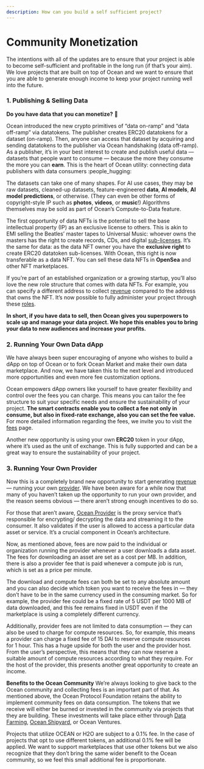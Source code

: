 ```yaml
---
description: How can you build a self sufficient project?
---
```


# Community Monetization

The intentions with all of the updates are to ensure that your project is able to become self-sufficient and profitable in the long run (if that’s your aim). We love projects that are built on top of Ocean and we want to ensure that you are able to generate enough income to keep your project running well into the future.

### 1. Publishing & Selling Data

**Do you have data that you can monetize?** :thinking:

Ocean introduced the new crypto primitives of “data on-ramp” and “data off-ramp” via datatokens. The publisher creates ERC20 datatokens for a dataset (on-ramp). Then, anyone can access that dataset by acquiring and sending datatokens to the publisher via Ocean handshaking (data off-ramp). As a publisher, it’s in your best interest to create and publish useful data — datasets that people want to consume — because the more they consume the more you can **earn**. This is the heart of Ocean utility: connecting data publishers with data consumers :people\_hugging:

The datasets can take one of many shapes. For AI use cases, they may be raw datasets, cleaned-up datasets, feature-engineered **data**, **AI models**, **AI model predictions**, or otherwise. (They can even be other forms of copyright-style IP such as **photos**, **videos**, or **music**!) Algorithms themselves may be sold as part of Ocean’s Compute-to-Data feature.

The first opportunity of data NFTs is the potential to sell the base intellectual property (IP) as an exclusive license to others. This is akin to EMI selling the Beatles’ master tapes to Universal Music: whoever owns the masters has the right to create records, CDs, and digital [sub-licenses](../discover/glossary.md). It’s the same for data: as the data NFT owner you have the **exclusive right** to create ERC20 datatoken sub-licenses. With Ocean, this right is now transferable as a data NFT. You can sell these data NFTs in **OpenSea** and other NFT marketplaces.

If you’re part of an established organization or a growing startup, you’ll also love the new role structure that comes with data NFTs. For example, you can specify a different address to collect [revenue](contracts/revenue.md) compared to the address that owns the NFT. It’s now possible to fully administer your project through these [roles](contracts/roles.md).

**In short, if you have data to sell, then Ocean gives you superpowers to scale up and manage your data project. We hope this enables you to bring your data to new audiences and increase your profits.**

### 2. Running Your Own Data dApp

We have always been super encouraging of anyone who wishes to build a dApp on top of Ocean or to fork Ocean Market and make their own data marketplace. And now, we have taken this to the next level and introduced more opportunities and even more fee customization options.

Ocean empowers dApp owners like yourself to have greater flexibility and control over the fees you can charge. This means you can tailor the fee structure to suit your specific needs and ensure the sustainability of your project.  **The smart contracts enable you to collect a fee not only in consume, but also in fixed-rate exchange, also you can set the fee value.**  For more detailed information regarding the fees, we invite you to visit the [fees](contracts/fees.md) page.

Another new opportunity is using your own **ERC20** token in your dApp, where it’s used as the unit of exchange. This is fully supported and can be a great way to ensure the sustainability of your project.

### 3. Running Your Own Provider

Now this is a completely brand new opportunity to start generating [revenue](contracts/revenue.md) — running your own [provider](https://github.com/oceanprotocol/provider). We have been aware for a while now that many of you haven’t taken up the opportunity to run your own provider, and the reason seems obvious — there aren’t strong enough incentives to do so.

For those that aren’t aware, [Ocean Provider](provider/README.md) is the proxy service that’s responsible for encrypting/ decrypting the data and streaming it to the consumer. It also validates if the user is allowed to access a particular data asset or service. It’s a crucial component in Ocean’s architecture.

Now, as mentioned above, fees are now paid to the individual or organization running the provider whenever a user downloads a data asset. The fees for downloading an asset are set as a cost per MB. In addition, there is also a provider fee that is paid whenever a compute job is run, which is set as a price per minute.

The download and compute fees can both be set to any absolute amount and you can also decide which token you want to receive the fees in — they don’t have to be in the same currency used in the consuming market. So for example, the provider fee could be a fixed rate of 5 USDT per 1000 MB of data downloaded, and this fee remains fixed in USDT even if the marketplace is using a completely different currency.

Additionally, provider fees are not limited to data consumption — they can also be used to charge for compute resources. So, for example, this means a provider can charge a fixed fee of 15 DAI to reserve compute resources for 1 hour. This has a huge upside for both the user and the provider host. From the user’s perspective, this means that they can now reserve a suitable amount of compute resources according to what they require. For the host of the provider, this presents another great opportunity to create an income.


**Benefits to the Ocean Community**
We’re always looking to give back to the Ocean community and collecting fees is an important part of that. As mentioned above, the Ocean Protocol Foundation retains the ability to implement community fees on data consumption. The tokens that we receive will either be burned or invested in the community via projects that they are building. These investments will take place either through [Data Farming](../rewards/df-intro.md), [Ocean Shipyard](https://oceanprotocol.com/shipyard), or Ocean Ventures.

Projects that utilize OCEAN or H2O are subject to a 0.1% fee. In the case of projects that opt to use different tokens, an additional 0.1% fee will be applied. We want to support marketplaces that use other tokens but we also recognize that they don’t bring the same wider benefit to the Ocean community, so we feel this small additional fee is proportionate.
